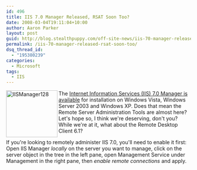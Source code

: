 ```yaml
---
id: 496
title: IIS 7.0 Manager Released, RSAT Soon Too?
date: 2008-03-04T19:11:04+10:00
author: Aaron Parker
layout: post
guid: http://blog.stealthpuppy.com/off-site-news/iis-70-manager-released-rsat-soon-too
permalink: /iis-70-manager-released-rsat-soon-too/
dsq_thread_id:
  - "195380239"
categories:
  - Microsoft
tags:
  - IIS
---
```

<img height="128" alt="IISManager128" src="{{site.baseurl}}/media/2008/03/iismanager128.png" width="140" align="left" border="0" /> 

The [Internet Information Services (IIS) 7.0 Manager is available](http://www.microsoft.com/downloads/details.aspx?FamilyID=32c54c37-7530-4fc0-bd20-177a3e5330b7&DisplayLang=en#filelist) for installation on Windows Vista, Windows Server 2003 and Windows XP. Does that mean the Remote Server Administration Tools are almost here? Let's hope so, I think we're deserving, don't you? While we're at it, what about the Remote Desktop Client 6.1?

If you're looking to remotely administer IIS 7.0, you'll need to enable it first: Open IIS Manager _locally_ on the server you want to manage, click on the server object in the tree in the left pane, open Management Service under Management in the right pane, then _enable remote connections_ and apply.